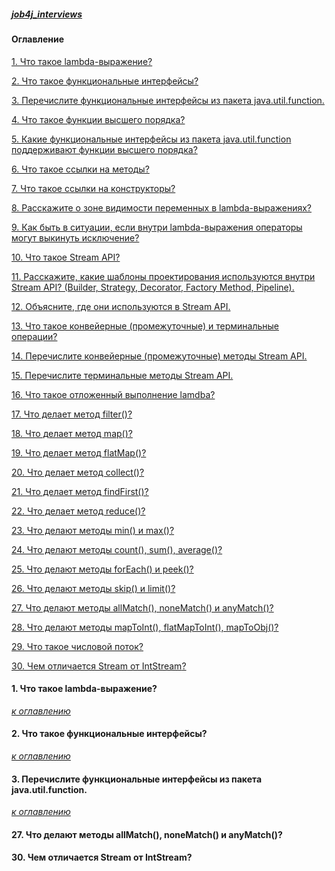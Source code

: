 ##### [job4j_interviews](https://github.com/shaporen/job4j_interviews/blob/main/README.md)
#### Оглавление
[1. Что такое lambda-выражение?](#1-Что-такое-lambda---выражение)

[2. Что такое функциональные интерфейсы?](#2-Что-такое-функциональные-интерфейсы)

[3. Перечислите функциональные интерфейсы из пакета java.util.function.](#3-Перечислите-функциональные-интерфейсы-из-пакета-javautilfunction)

[4. Что такое функции высшего порядка?](#4-Что-такое-функции-высшего-порядка)

[5. Какие функциональные интерфейсы из пакета java.util.function поддерживают функции высшего порядка?](#5-Какие-функциональные-интерфейсы-из-пакета-javautilfunction-поддерживают-функции-высшего-порядка)

[6. Что такое ссылки на методы?](#6-Что-такое-ссылки-на-методы)

[7. Что такое ссылки на конструкторы?](#7-Что-такое-ссылки-на-конструкторы)

[8. Расскажите о зоне видимости переменных в lambda-выражениях?](#8-Расскажите-о-зоне-видимости-переменных-в-lambda---выражениях)

[9. Как быть в ситуации, если внутри lambda-выражения операторы могут выкинуть исключение?](#9-Как-быть-в-ситуации-если-внутри-lambda---выражения-операторы-могут-выкинуть-исключение)

[10. Что такое Stream API?](#10-Что-такое-Stream-API)

[11. Расскажите, какие шаблоны проектирования используются внутри Stream API? (Builder, Strategy, Decorator, Factory Method, Pipeline).](#11-Расскажите-какие-шаблоны-проектирования-используются-внутри-Stream-API-Builder-Strategy-Decorator-Factory-Method-Pipeline)

[12. Объясните, где они используются в Stream API.](#12-Объясните-где-они-используются-в-Stream-API)

[13. Что такое конвейерные (промежуточные) и терминальные операции?](#13-Что-такое-конвейерные-промежуточные-и-терминальные-операции)

[14. Перечислите конвейерные (промежуточные) методы Stream API.](#14-Перечислите-конвейерные-промежуточные-методы-Stream-API)

[15. Перечислите терминальные методы Stream API.](#15-Перечислите-терминальные-методы-Stream-API)

[16. Что такое отложенный выполнение lamdba?](#16-Что-такое-отложенный-выполнение-lamdba)

[17. Что делает метод filter()?](#17-Что-делает-метод-filter)

[18. Что делает метод map()?](#18-Что-делает-метод-map)

[19. Что делает метод flatMap()?](#19-Что-делает-метод-flatMap)

[20. Что делает метод collect()?](#20-Что-делает-метод-collect)

[21. Что делает метод findFirst()?](#21-Что-делает-метод-findFirst)

[22. Что делает метод reduce()?](#22-Что-делает-метод-reduce)

[23. Что делают методы min() и max()?](#23-Что-делают-методы-min-и-max)

[24. Что делают методы count(), sum(), average()?](#24-Что-делают-методы-count-sum-average)

[25. Что делают методы forEach() и peek()?](#25-Что-делают-методы-forEach-и-peek)

[26. Что делают методы skip() и limit()?](#26-Что-делают-методы-skip-и-limit?)

[27. Что делают методы allMatch(), noneMatch() и anyMatch()?](#27-Что-делают-методы-allMatch-noneMatch-и-anyMatch)

[28. Что делают методы mapToInt(), flatMapToInt(), mapToObj()?](#28-Что-делают-методы-mapToInt-flatMapToInt-mapToObj)

[29. Что такое числовой поток?](#29-Что-такое-числовой-поток)

[30. Чем отличается Stream<Integer> от IntStream<int>?](#30-Чем-отличается-StreamInteger-от-IntStreamint)

[](#)

[](#)

[](#)

[](#)

[](#)

#### 1. Что такое lambda-выражение?
[_к оглавлению_](#Оглавление)
#### 2. Что такое функциональные интерфейсы?
[_к оглавлению_](#Оглавление)
#### 3. Перечислите функциональные интерфейсы из пакета java.util.function.
[_к оглавлению_](#Оглавление)
#### 27. Что делают методы allMatch(), noneMatch() и anyMatch()?
#### 30. Чем отличается Stream<Integer> от IntStream<int>?

